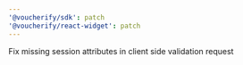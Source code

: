 ```yaml
---
'@voucherify/sdk': patch
'@voucherify/react-widget': patch
---
```


Fix missing session attributes in client side validation request
